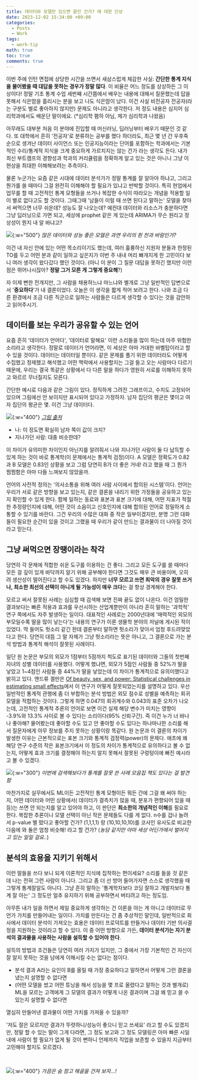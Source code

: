 ```yaml
---
title: 데이터와 모델만 있으면 끝인 건가? 에 대한 단상
date: 2023-12-02 15:34:00 +09:00
categories:
  - Posts
  - Work
tags:
  - work-tip
math: true
toc: true
comments: true
---
```


이번 주에 인턴 면접에 상당한 시간을 쓰면서 새삼스럽게 체감한 사실: **간단한 통계 지식을 물어봤을 때 대답을 못하는 경우가 정말 많다**. 이 비율은 어느 정도를 상상하든 그 이상이다! 정말 기초 통계 수업 세번째 시간쯤에서 배우는 내용에 대해서 질문했는데 답을 못해서 식은땀을 흘리시는 분을 보고 나도 식은땀이 났다. 이건 사실 비전공자 전공자(라는 구분도 별로 좋아하지 않지만) 문제도 아니라고 생각한다. 저 정도 내용은 심지어 심리학과에서도 배운단 말이에요. ($*$심리학 폄하 아님, 제가 심리학과 나왔음) 

아무래도 대부분 처음 이 분야에 진입할 때 머신러닝, 딥러닝부터 배우기 때문인 것 같다. 또 대학에서 흔히 '전공자'로 분류하는 공부를 했다 하더라도, 최근 몇 년 간 우후죽순으로 생겨난 데이터 사이언스 또는 인공지능이라는 단어를 포함하는 학과에서는 기본적인 수리/통계적 지식을 크게 중요하게 가르치지는 않는 건가 라는 생각도 든다. 내가 최신 부트캠프의 경향성과 학과의 커리큘럼을 정확하게 알고 있는 것은 아니니 그냥 이 현상을 최대한 이해해보려는 추측이다.

물론 누군가는 요즘 같은 시대에 데이터 분석가가 정말 통계를 잘 알아야 하냐고, 그리고 뭔가를 쓸 때마다 그걸 완전히 이해해야 할 필요가 있냐고 반박할 것이다. 특히 현업에서 업무를 할 때 고전적인 통계 모형들을 쓰거나 복잡한 수식이 따라오는 개념을 적용할 일이 별로 없다고도 할 것이다. 그때그때 '남들이 이럴 때 쓰면 된다고 말하는' 모델을 찾아서 써먹으면 너무 쉬운데? 성능도 잘 나오는데? 예컨대 데이터와 리소스가 충분하다면 그냥 딥러닝으로 가면 되고, 세상에 prophet 같은 게 있는데 ARIMA가 무슨 원리고 정상성이 뭔지 내 알 바냐고?


![](/assets/img/thoughts-on-statistics_1.jpg){:w="500"}
_많은 데이터와 성능 좋은 모델은 과연 우리의 흰 천과 바람인가?_

이건 내 자신 안에 있는 어떤 목소리이기도 했는데, 여러 훌륭하신 지원자 분들과 한정된 TO를 두고 어떤 분과 같이 일하고 싶은지가 이번 주 내내 머리 빠개지게 한 고민이다 보니 여러 생각이 왔다갔다 했던 것이다. (아니 이 분이 그 질문 대답을 못하긴 했지만 이런 점은 뛰어나시잖아? **정말 그거 모른 게 그렇게 중요해**?)

자 이제 뻔한 전개지만, 그 사람을 채용하느냐 마느냐와 별개로 그냥 일반적인 답변으로서 '**중요하다**'가 내 결론이었다. 오늘은 이 생각을 짧게 적어 보려고 한다. 나와 조금 다른 환경에서 조금 다른 직군으로 일하는 사람들은 다르게 생각할 수 있다는 것을 감안하고 읽어주시기.

## 데이터를 보는 우리가 공유할 수 있는 언어 

요즘 흔히 '데이터가 언어다', '데이터로 말해요' 이런 소리들을 많이 하는데 아주 위험한 소리라고 생각한다. 정말로 데이터가 언어라면, 이 세상은 아마 거대한 바벨탑이라고 할 수 있을 것이다. 데이터는 데이터일 뿐이다. 같은 문제를 풀기 위한 데이터라도 어떻게 수집했고 정제했고 해석했고 어떤 맥락에서 사용할지는 그걸 들고 오는 사람마다 다르기 때문에, 우리는 결국 똑같은 상황에서 다 다른 말을 하다가 영원히 서로를 이해하지 못하고 와르르 무너질지도 모른다.

간단한 예시로 다음과 같은 그림이 있다. 정직하게 그려진 그래프이고, 수치도 고정되어 있으며 그림에선 안 보이지만 표시되어 있다고 가정하자. 남자 집단의 평균은 몇이고 여자 집단의 평균은 몇. 이건 그냥 데이터다.

![](/assets/img/thoughts-on-statistics_2.png){:w="400"}
_[그림 출처](https://www.researchgate.net/figure/Bar-graph-of-gender-of-patients-attending-a-diabetic-clinic-in-Penang-in-a-period-of-a_fig2_308747760)_

- 나: 이 정도면 확실히 남자 쪽이 값이 크지?
- 지나가던 사람: 대충 비슷한데?

이 차이가 유의미한 차이인지 아닌지를 알려줘서 나와 지나가던 사람이 둘 다 납득할 수 있게 하는 것이 바로 통계학(이 문제에서는 통계적 검정)이다. A 모델은 정확도가 0.82과 B 모델은 0.83인 상황을 보고 그럼 당연히 B가 더 좋은 거네! 라고 했을 때 그 뭔가 찜찜함은 아마 다들 느껴보지 않았을까.

언어의 사전적 정의는 '의사소통을 위해 여러 사람 사이에서 합의된 시스템'이다. 언어는 우리가 서로 같은 방향을 보고 있는지, 같은 결론을 내리기 위한 가정들을 공유하고 있는지 확인할 수 있게 한다. 함께 일하는 동료와 표본과 표본 크기에 대해, 어떤 지표가 적절한 추정량인지에 대해, 어떤 것이 소음이고 신호인지에 대해 합의된 언어로 정밀하게 소통할 수 있기를 바란다. 그건 우리의 수많은 대화 중 작은 일부이겠지만, 분명 그런 대화들이 필요한 순간이 있을 것이고 그랬을 때 우리가 같이 만드는 결과물이 더 나아질 것이라고 믿는다.

## 그냥 써먹으면 장땡이라는 착각

당연히 각 문제에 적합한 쉬운 도구를 이용하는 건 좋다. 그리고 모든 도구를 쓸 때마다 모든 걸 깊이 있게 바닥까지 알기 위해 공부해야 한다면 그것도 매우 큰 비용이며, 오히려 생산성이 떨어진다고 할 수도 있겠다. 하지만 **너무 모르고 쓰면 최악의 경우 잘못 쓰거나, 최소한 최선의 선택이 아니게 될 가능성이 매우 크다**는 걸 항상 경계해야 한다. 

모르고 써서 잘못된 사례는 심심할 때 검색해 보면 진짜 끝도 없이 나온다. 이건 엄밀한 결과보다는 빠른 적용과 효과를 우선시하는 산업계뿐만이 아니라 흔히 말하는 '과학적' 연구 쪽에서도 자주 발생하는 일이다. 대표적인 사례로는 2000년대에 '매력적인 외모의 부모일수록 딸을 많이 낳는다'는 내용의 연구가 이론 생물학 분야의 저널에 게시된 적이 있었다. 딱 들어도 헛소리 같긴 한데 결론부터 말하면 헛소리가 맞아서 엄청 후드려맞았다고 한다. 당연히 대뜸 그 말 자체가 그냥 헛소리라는 뜻은 아니고, 그 결론으로 가는 분석 방법과 통계적 해석이 잘못된 사례이다.

일단 원 논문은 부모의 외모가 1점부터 5점까지 척도로 표기된 데이터와 그들의 첫번째 자녀의 성별 데이터를 사용했다. 어떻게 했냐면, 외모가 5점인 사람들 중 52%가 딸을 낳았고 1~4점인 사람들 중 44%가 딸을 낳았는데 이 차이가 통계적으로 유의미했다고 밝히고 있다. 앤드류 겔만은 [Of beauty, sex, and power:  Statistical challenges in estimating small effects](https://www.stat.columbia.edu/~gelman/research/unpublished/power4r.pdf)에서 이 연구가 어떻게 잘못되었는지를 설명하고 있다. 우선 일반적인 통계적 관행에 좀 더 부합하는 분석 방법은 외모 점수로 성별을 예측하는 회귀 모델을 적합하는 것이다. 그렇게 하면 0.047의 회귀계수와 0.043의 표준 오차가 나오는데, 고전적인 통계적 추론의 언어로 보면 이건 실제 해당 변수가 미치는 영향이 -3.9%와 13.3% 사이로 볼 수 있다는 소리이다(95% 신뢰구간). 즉 이건 누가 너 바나나 좋아해? 물어봤는데 좋아할 수도 있고 안 좋아할 수도 있다는 하나마나한 소리를 해서 질문자에게 아무 정보를 주지 못하는 상황이랑 똑같다. 원 논문과 이 결론의 차이가 발생한 이유는 근본적으로는 표본 크기와 통계적 검정력(power)의 문제다. 애초에 왜 해당 연구 수준의 작은 표본크기에서 이 정도의 차이가 통계적으로 유의하다고 볼 수 없는지, 어떻게 효과 크기를 결정해야 하는지 알지 못해서 잘못된 구렁텅이에 빠진 예시라고 볼 수 있겠다.


![](/assets/img/thoughts-on-statistics_4.jpg){:w="300"}
_이번에 검색해보다가 통계를 잘못 쓴 사례 모음집 책도 있다는 걸 발견함_

마찬가지로 실무에서도 ML이든 고전적인 통계 모형이든 뭐든 간에 그걸 왜 써야 하는지, 어떤 데이터와 어떤 상황에서( 데이터가 결측치가 많을 때, 분포가 편향되어 있을 때 등)는 쓰면 안 되는지를 알고 있어야 하고, 이 판단은 **최소한의 개념적인 이해**를 필요로 한다. 복잡한 추론이나 모델 선택이 아닌 작은 문제들도 다를 게 없다. n수를 겁나 늘려서 p-value 별 떴다고 좋아할 건가? (1,1,1,1) 랑 (10,10,10,10)를 코사인 유사도로 비교한 다음에 와 둘은 엄청 비슷해! 라고 할 건가?
(*농담 같지만 아마 세상 어딘가에서 벌어지고 있는 일일 걸요..*)

## 분석의 효용을 지키기 위해서

이런 말들을 쓰다 보니 되게 이론적인 지식에 집착하는 편이세요? 소리를 들을 것 같은데 나는 전혀 그런 사람이 아니다. 그리고 좀 더 선 방어 들어가자면 스스로 생각했을 때 그렇게 통계잘알도 아니다. 그냥 흔히 말하는 '통계학자보다 코딩 잘하고 개발자보다 통계 잘 아는' 그 정도만 얼추 유지하기 위해 공부하면서 버티려고 하는 정도임.

아무튼 내가 일을 하면서 제일 중요하게 생각하는 건 이론을 아는 게 아니고 데이터로 무언가 가치를 만들어내는 일이다. 가치를 만든다는 건 좀 추상적인 말인데, 일반적으로 회사에서 데이터 분석이 가져오는 효용은 데이터 프로덕트를 만들거나 데이터 기반 의사결정을 지원하는 것이라고 할 수 있다. 이 중 어떤 방향으로 가든, **데이터 분석가는 자기 분석의 결과물을 사용하는 사람을 설득할 수 있어야 한다**. 

설득의 방법과 조건들은 당연히 여러 가지가 있지만, 그 중에서 가장 기본적인 건 자신이 잘 알지 못하는 것을 남에게 이해시킬 수는 없다는 점이다. 

- 분석 결과 A라는 요인이 B를 올릴 때 가장 중요하다고 말하면서 어떻게 그런 결론을 냈는지 설명할 수 없다면 
- (어떤 모델을 썼고 어떤 튜닝을 해서 성능을 몇 프로 올렸다고 말하는 것과 별개로) ML을 모르는 고객에게 그 모델의 결과가 어떻게 나온 결과이며 그걸 왜 믿고 쓸 수 있는지 설명할 수 없다면 


열심히 만들어낸 결과물이 어떤 가치를 가져올 수 있을까? 

'저도 잘은 모르지만 결과가 뚜렷하니/성능이 좋으니 믿고 쓰세요' 라고 할 수도 있겠지만, 정말 할 수 있는 말이 그게 다라면, 그 정도 보고와 그 정도 모델링은 아마 빠른 시일 내에 사람이 할 필요가 없게 될 것이 뻔하니 언제까지 직업을 보존할 수 있을지 지금부터 고민해야 할지도 모르겠다.

<br>


![](/assets/img/thoughts-on-statistics_3.jpg){:w="400"}
_가끔은 숨 참고 해골을 건져 보자...!_
